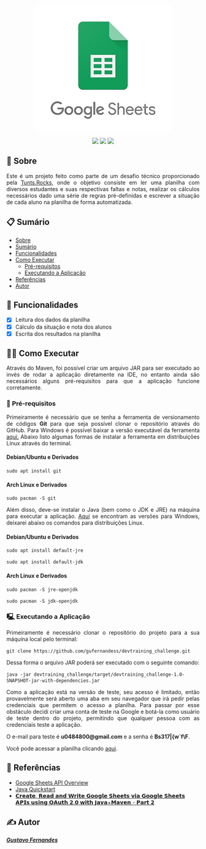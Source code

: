 <p align="center">
  <img src="assets/logo.png" />
</p>

<p align="center">
  <img src="https://img.shields.io/badge/java-%23ED8B00.svg?style=for-the-badge&logo=openjdk&logoColor=white"/>
  <img src="https://img.shields.io/badge/Apache%20Maven-C71A36?style=for-the-badge&logo=Apache%20Maven&logoColor=white"/>
  <img src="https://img.shields.io/badge/IntelliJIDEA-000000.svg?style=for-the-badge&logo=intellij-idea&logoColor=white"/>
</p>

## 📲 Sobre

<p align = "justify">
  Este é um projeto feito como parte de um desafio técnico proporcionado pela <a href="https://tunts.rocks/">Tunts.Rocks</a>, onde o objetivo consiste em ler uma planilha com diversos estudantes e suas respectivas faltas e notas,
  realizar os cálculos necessários dado uma série de regras pré-definidas e escrever a situação de cada aluno na planilha de forma automatizada.
</p>

## 📋 Sumário

   * [Sobre]()
   * [Sumário]()
   * [Funcionalidades]()
   * [Como Executar]()
     * [Pré-requisitos]()
     * [Executando a Aplicação]()
   * [Referências]()
   * [Autor]()

## 🧠 Funcionalidades

- [x] Leitura dos dados da planilha
- [x] Cálculo da situação e nota dos alunos
- [x] Escrita dos resultados na planilha

## 🧑‍💻 Como Executar

<p align = "justify">
  Através do Maven, foi possível criar um arquivo JAR para ser executado ao invés de rodar a aplicação diretamente na IDE, no entanto ainda são necessários alguns pré-requisitos para que a aplicação
  funcione corretamente.
</p>

### 🚀 Pré-requisitos

<p align = "justify">
  Primeiramente é necessário que se tenha a ferramenta de versionamento de códigos <b>Git</b> para que seja possível clonar o repositório através do GitHub. Para Windows é possível baixar a versão
  executável da ferramenta <a href="https://gitforwindows.org/">aqui.</a> Abaixo listo algumas formas de instalar a ferramenta em distribuições Linux através do terminal.
</p>

#### Debian/Ubuntu e Derivados

```
sudo apt install git
```

#### Arch Linux e Derivados

```
sudo pacman -S git
```

<p align = "justify">
  Além disso, deve-se instalar o Java (bem como o JDK e JRE) na máquina para executar a aplicação. <a href="https://www.oracle.com/java/technologies/downloads/#jdk21-windows">Aqui</a> se encontram as
  versões para Windows, deixarei abaixo os comandos para distribuições Linux.
</p>


#### Debian/Ubuntu e Derivados

```
sudo apt install default-jre
```
```
sudo apt install default-jdk
```

#### Arch Linux e Derivados

```
sudo pacman -S jre-openjdk
```
```
sudo pacman -S jdk-openjdk
```

### 🖳 Executando a Aplicação

<p align = "justify">
  Primeiramente é necessário clonar o repositório do projeto para a sua máquina local pelo terminal:
</p>

```
git clone https://github.com/gufernandess/devtraining_challenge.git
```
<p align = "justify">
  Dessa forma o arquivo JAR poderá ser executado com o seguinte comando:
</p>

```
java -jar devtraining_challenge/target/devtraining_challenge-1.0-SNAPSHOT-jar-with-dependencies.jar
```

<p align = "justify">
  Como a aplicação está na versão de teste, seu acesso é limitado, então provavelmente será aberto uma aba em seu navegador que irá pedir pelas credenciais que permitem o acesso a planilha.
  Para passar por esse obstáculo decidi criar uma conta de teste na Google e botá-la como usuário de teste dentro do projeto, permitindo que qualquer pessoa com as credenciais
  teste a aplicação.
</p>

<p align = "justify">
  O e-mail para teste é <b>u0484800@gmail.com</b> e a senha é <b>Bs317|{w`f\F</b>.
</p>

<p align = "justify">
  Você pode acessar a planilha clicando <a href="https://docs.google.com/spreadsheets/d/1R_Mns-PFo3uuLZVeYKrndmPPL3QOw-yKNMZ4AQW20l0/edit?usp=sharing">aqui</a>.
</p>

## 🔧 Referências

- [Google Sheets API Overview](https://developers.google.com/sheets/api/guides/concepts)
- [Java Quickstart](https://developers.google.com/sheets/api/quickstart/java)
- [𝗖𝗿𝗲𝗮𝘁𝗲, 𝗥𝗲𝗮𝗱 𝗮𝗻𝗱 𝗪𝗿𝗶𝘁𝗲 𝗚𝗼𝗼𝗴𝗹𝗲 𝗦𝗵𝗲𝗲𝘁𝘀 𝘃𝗶𝗮 𝗚𝗼𝗼𝗴𝗹𝗲 𝗦𝗵𝗲𝗲𝘁𝘀 𝗔𝗣𝗜𝘀 𝘂𝘀𝗶𝗻𝗴 𝗢𝗔𝘂𝘁𝗵 𝟮.𝟬 𝘄𝗶𝘁𝗵 𝗝𝗮𝘃𝗮+𝗠𝗮𝘃𝗲𝗻 - 𝗣𝗮𝗿𝘁 𝟮](https://www.youtube.com/watch?v=fXECiVFgf6c&t=1129s)

## ✍️ Autor

<b><i>[Gustavo Fernandes](https://github.com/gufernandess)</i>
